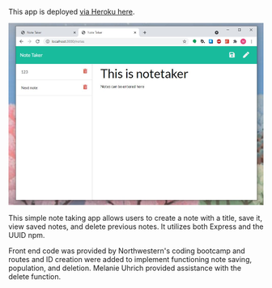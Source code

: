 This app is deployed [via Heroku here](https://mfrancisco-note-taker.herokuapp.com/notes).

![Screencap](https://github.com/mfrancisco9/note-taker/blob/main/Capture.JPG)

This simple note taking app allows users to create a note with a title, save it, view saved notes, and delete previous notes. It utilizes both Express and the UUID npm.

Front end code was provided by Northwestern's coding bootcamp and routes and ID creation were added to implement functioning note saving, population, and deletion. Melanie Uhrich provided assistance with the delete function.

